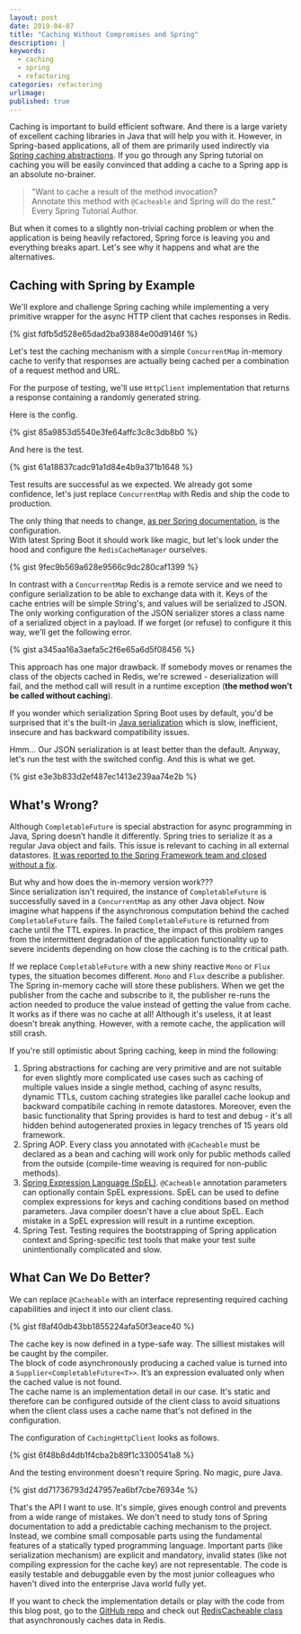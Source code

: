 ```yaml
---
layout: post
date: 2019-04-07
title: "Caching Without Compromises and Spring"
description: |
keywords:
  - caching
  - spring
  - refactoring
categories: refactoring
urlimage:
published: true
---
```


Caching is important to build efficient software. And there is a large variety of excellent caching libraries in Java that will help you with it. However, in Spring-based applications, all of them are primarily used indirectly via [Spring caching abstractions](https://docs.spring.io/spring-boot/docs/current/reference/html/boot-features-caching.html). If you go through any Spring tutorial on caching you will be easily convinced that adding a cache to a Spring app is an absolute no-brainer.    

>"Want to cache a result of the method invocation?  
>Annotate this method with `@Cacheable` and Spring will do the rest."  
>Every Spring Tutorial Author.  

But when it comes to a slightly non-trivial caching problem or when the application is being heavily refactored, Spring force is leaving you and everything breaks apart. Let's see why it happens and what are the alternatives.  

<!--more-->

## Caching with Spring by Example

We'll explore and challenge Spring caching while implementing a very primitive wrapper for the async HTTP client that caches responses in Redis.  

{% gist fdfb5d528e65dad2ba93884e00d9146f %}

Let's test the caching mechanism with a simple `ConcurrentMap` in-memory cache to verify that responses are actually being cached per a combination of a request method and URL.  

For the purpose of testing, we'll use `HttpClient` implementation that returns a response containing a randomly generated string.  

Here is the config.  

{% gist 85a9853d5540e3fe64affc3c8c3db8b0 %}

And here is the test. 

{% gist 61a18837cadc91a1d84e4b9a371b1648 %}

Test results are successful as we expected. We already got some confidence, let's just replace `ConcurrentMap` with Redis and ship the code to production.  

The only thing that needs to change, [as per Spring documentation](https://docs.spring.io/spring-boot/docs/current/reference/html/boot-features-caching.html), is the configuration.  
With latest Spring Boot it should work like magic, but let's look under the hood and configure the `RedisCacheManager` ourselves.  

{% gist 9fec9b569a628e9566c9dc280caf1399 %}

In contrast with a `ConcurrentMap` Redis is a remote service and we need to configure serialization to be able to exchange data with it. Keys of the cache entries will be simple String's, and values will be serialized to JSON.  
The only working configuration of the JSON serializer stores a class name of a serialized object in a payload. If we forget (or refuse) to configure it this way, we'll get the following error.  

{% gist a345aa16a3aefa5c2f6e65a6d5f08456 %}

This approach has one major drawback. If somebody moves or renames the class of the objects cached in Redis, we're screwed - deserialization will fail, and the method call will result in a runtime exception (**the method won’t be called without caching**).  

If you wonder which serialization Spring Boot uses by default, you'd be surprised that it's the built-in [Java serialization](https://docs.spring.io/spring-data/redis/docs/current/api/org/springframework/data/redis/serializer/JdkSerializationRedisSerializer.html) which is slow, inefficient, insecure and has backward compatibility issues.  

Hmm... Our JSON serialization is at least better than the default. Anyway, let's run the test with the switched config. And this is what we get.  

{% gist e3e3b833d2ef487ec1413e239aa74e2b %}

## What's Wrong?

Although `CompletableFuture` is special abstraction for async programming in Java, Spring doesn’t handle it differently. Spring tries to serialize it as a regular Java object and fails. This issue is relevant to caching in all external datastores. [It was reported to the Spring Framework team and closed without a fix](https://github.com/spring-projects/spring-framework/issues/17559).  

But why and how does the in-memory version work???  
Since serialization isn't required, the instance of `CompletableFuture` is successfully saved in a `ConcurrentMap` as any other Java object. Now imagine what happens if the asynchronous computation behind the cached `CompletableFuture` fails. The failed `CompletableFuture` is returned from cache until the TTL expires. In practice, the impact of this problem ranges from the intermittent degradation of the application functionality up to severe incidents depending on how close the caching is to the critical path.  

If we replace `CompletableFuture` with a new shiny reactive `Mono` or `Flux` types, the situation becomes different. `Mono` and `Flux` describe a publisher. The Spring in-memory cache will store these publishers. When we get the publisher from the cache and subscribe to it, the publisher re-runs the action needed to produce the value instead of getting the value from cache. It works as if there was no cache at all! Although it's useless, it at least doesn't break anything. However, with a remote cache, the application will still crash.  

If you're still optimistic about Spring caching, keep in mind the following:  
1. Spring abstractions for caching are very primitive and are not suitable for even slightly more complicated use cases such as caching of multiple values inside a single method, caching of async results, dynamic TTLs, custom caching strategies like parallel cache lookup and backward compatibile caching in remote datastores. Moreover, even the basic functionality that Spring provides is hard to test and debug - it's all hidden behind autogenerated proxies in legacy trenches of 15 years old framework.    
2. Spring AOP. Every class you annotated with `@Cacheable` must be declared as a bean and caching will work only for public methods called from the outside (compile-time weaving is required for non-public methods).  
3. [Spring Expression Language (SpEL)](https://www.baeldung.com/spring-expression-language). `@Cacheable` annotation parameters can optionally contain SpEL expressions. SpEL can be used to define complex expressions for keys and caching conditions based on method parameters. Java compiler doesn't have a clue about SpEL. Each mistake in a SpEL expression will result in a runtime exception.  
4. Spring Test. Testing requires the bootstrapping of Spring application context and Spring-specific test tools that make your test suite unintentionally complicated and slow.  

## What Can We Do Better?

We can replace `@Cacheable` with an interface representing required caching capabilities and inject it into our client class.  

{% gist f8af40db43bb1855224afa50f3eace40 %}

The cache key is now defined in a type-safe way. The silliest mistakes will be caught by the compiler.  
The block of code asynchronously producing a cached value is turned into a `Supplier<CompletableFuture<T>>`. It’s an expression evaluated only when the cached value is not found.  
The cache name is an implementation detail in our case. It's static and therefore can be configured outside of the client class to avoid situations when the client class uses a cache name that's not defined in the configuration.  

The configuration of `CachingHttpClient` looks as follows.  

{% gist 6f48b8d4db1f4cba2b89f1c3300541a8 %}

And the testing environment doesn't require Spring. No magic, pure Java.  

{% gist dd71736793d247957ea6bf7cbe76934e %}

That's the API I want to use. It's simple, gives enough control and prevents from a wide range of mistakes. We don't need to study tons of Spring documentation to add a predictable caching mechanism to the project. Instead, we combine small composable parts using the fundamental features of a statically typed programming language. Important parts (like serialization mechanism) are explicit and mandatory, invalid states (like not compiling expression for the cache key) are not representable. The code is easily testable and debuggable even by the most junior colleagues who haven't dived into the enterprise Java world fully yet.  

If you want to check the implementation details or play with the code from this blog post, go to the [GitHub repo](http://bit.ly/2UEl8Aj) and check out [RedisCacheable class](http://bit.ly/2YVeJ2Z) that asynchronously caches data in Redis.  
